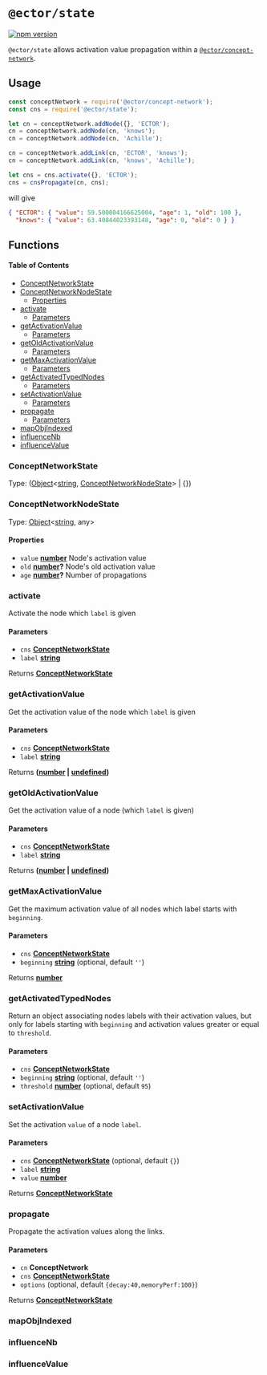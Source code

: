 # `@ector/state`

[![npm version](https://badge.fury.io/js/%40ector%2Fstate.svg)](https://badge.fury.io/js/%40ector%2Fstate)

`@ector/state` allows activation value propagation within a [`@ector/concept-network`](../concept-network).

## Usage

```js
const conceptNetwork = require('@ector/concept-network');
const cns = require('@ector/state');

let cn = conceptNetwork.addNode({}, 'ECTOR');
cn = conceptNetwork.addNode(cn, 'knows');
cn = conceptNetwork.addNode(cn, 'Achille');

cn = conceptNetwork.addLink(cn, 'ECTOR', 'knows');
cn = conceptNetwork.addLink(cn, 'knows', 'Achille');

let cns = cns.activate({}, 'ECTOR');
cns = cnsPropagate(cn, cns);
```

will give

```json
{ "ECTOR": { "value": 59.500004166625004, "age": 1, "old": 100 },
  "knows": { "value": 63.40844023393148, "age": 0, "old": 0 } }
```

## Functions

<!-- Generated by documentation.js. Update this documentation by updating the source code. -->

#### Table of Contents

-   [ConceptNetworkState](#conceptnetworkstate)
-   [ConceptNetworkNodeState](#conceptnetworknodestate)
    -   [Properties](#properties)
-   [activate](#activate)
    -   [Parameters](#parameters)
-   [getActivationValue](#getactivationvalue)
    -   [Parameters](#parameters-1)
-   [getOldActivationValue](#getoldactivationvalue)
    -   [Parameters](#parameters-2)
-   [getMaxActivationValue](#getmaxactivationvalue)
    -   [Parameters](#parameters-3)
-   [getActivatedTypedNodes](#getactivatedtypednodes)
    -   [Parameters](#parameters-4)
-   [setActivationValue](#setactivationvalue)
    -   [Parameters](#parameters-5)
-   [propagate](#propagate)
    -   [Parameters](#parameters-6)
-   [mapObjIndexed](#mapobjindexed)
-   [influenceNb](#influencenb)
-   [influenceValue](#influencevalue)

### ConceptNetworkState

Type: ([Object](https://developer.mozilla.org/docs/Web/JavaScript/Reference/Global_Objects/Object)&lt;[string](https://developer.mozilla.org/docs/Web/JavaScript/Reference/Global_Objects/String), [ConceptNetworkNodeState](#conceptnetworknodestate)> | {})

### ConceptNetworkNodeState

Type: [Object](https://developer.mozilla.org/docs/Web/JavaScript/Reference/Global_Objects/Object)&lt;[string](https://developer.mozilla.org/docs/Web/JavaScript/Reference/Global_Objects/String), any>

#### Properties

-   `value` **[number](https://developer.mozilla.org/docs/Web/JavaScript/Reference/Global_Objects/Number)** Node's activation value
-   `old` **[number](https://developer.mozilla.org/docs/Web/JavaScript/Reference/Global_Objects/Number)?** Node's old activation value
-   `age` **[number](https://developer.mozilla.org/docs/Web/JavaScript/Reference/Global_Objects/Number)?** Number of propagations

### activate

Activate the node which `label` is given

#### Parameters

-   `cns` **[ConceptNetworkState](#conceptnetworkstate)** 
-   `label` **[string](https://developer.mozilla.org/docs/Web/JavaScript/Reference/Global_Objects/String)** 

Returns **[ConceptNetworkState](#conceptnetworkstate)** 

### getActivationValue

Get the activation value of the node which `label` is given

#### Parameters

-   `cns` **[ConceptNetworkState](#conceptnetworkstate)** 
-   `label` **[string](https://developer.mozilla.org/docs/Web/JavaScript/Reference/Global_Objects/String)** 

Returns **([number](https://developer.mozilla.org/docs/Web/JavaScript/Reference/Global_Objects/Number) \| [undefined](https://developer.mozilla.org/docs/Web/JavaScript/Reference/Global_Objects/undefined))** 

### getOldActivationValue

Get the activation value of a node (which `label` is given)

#### Parameters

-   `cns` **[ConceptNetworkState](#conceptnetworkstate)** 
-   `label` **[string](https://developer.mozilla.org/docs/Web/JavaScript/Reference/Global_Objects/String)** 

Returns **([number](https://developer.mozilla.org/docs/Web/JavaScript/Reference/Global_Objects/Number) \| [undefined](https://developer.mozilla.org/docs/Web/JavaScript/Reference/Global_Objects/undefined))** 

### getMaxActivationValue

Get the maximum activation value of all nodes which label starts with
`beginning`.

#### Parameters

-   `cns` **[ConceptNetworkState](#conceptnetworkstate)** 
-   `beginning` **[string](https://developer.mozilla.org/docs/Web/JavaScript/Reference/Global_Objects/String)**  (optional, default `''`)

Returns **[number](https://developer.mozilla.org/docs/Web/JavaScript/Reference/Global_Objects/Number)** 

### getActivatedTypedNodes

Return an object associating nodes labels with their activation values, but
only for labels starting with `beginning` and activation values greater or
equal to `threshold`.

#### Parameters

-   `cns` **[ConceptNetworkState](#conceptnetworkstate)** 
-   `beginning` **[string](https://developer.mozilla.org/docs/Web/JavaScript/Reference/Global_Objects/String)**  (optional, default `''`)
-   `threshold` **[number](https://developer.mozilla.org/docs/Web/JavaScript/Reference/Global_Objects/Number)**  (optional, default `95`)

### setActivationValue

Set the activation `value` of a node `label`.

#### Parameters

-   `cns` **[ConceptNetworkState](#conceptnetworkstate)**  (optional, default `{}`)
-   `label` **[string](https://developer.mozilla.org/docs/Web/JavaScript/Reference/Global_Objects/String)** 
-   `value` **[number](https://developer.mozilla.org/docs/Web/JavaScript/Reference/Global_Objects/Number)** 

Returns **[ConceptNetworkState](#conceptnetworkstate)** 

### propagate

Propagate the activation values along the links.

#### Parameters

-   `cn` **ConceptNetwork** 
-   `cns` **[ConceptNetworkState](#conceptnetworkstate)** 
-   `options`   (optional, default `{decay:40,memoryPerf:100}`)

Returns **[ConceptNetworkState](#conceptnetworkstate)** 

### mapObjIndexed

### influenceNb

### influenceValue
